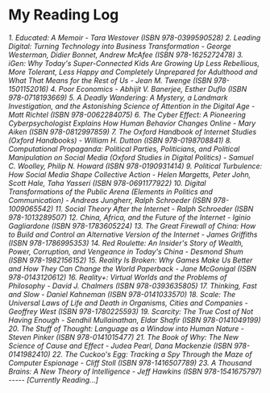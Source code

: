 # My Reading Log

<h6>
1. Educated: A Memoir - Tara Westover (ISBN 978-0399590528)
2. Leading Digital: Turning Technology into Business Transformation -  George Westerman, Didier Bonnet, Andrew McAfee (ISBN 978-1625272478)
3. iGen: Why Today's Super-Connected Kids Are Growing Up Less Rebellious, More Tolerant, Less Happy and Completely Unprepared for Adulthood and What That Means for the Rest of Us - Jean M. Twenge (ISBN 978-1501152016)
4. Poor Economics - Abhijit V. Banerjee, Esther Duflo (ISBN 978-0718193669)
5. A Deadly Wandering: A Mystery, a Landmark Investigation, and the Astonishing Science of Attention in the Digital Age - Matt Richtel (ISBN 978-0062284075)
6. The Cyber Effect: A Pioneering Cyberpsychologist Explains How Human Behavior Changes Online - Mary Aiken (ISBN 978-0812997859)
7. The Oxford Handbook of Internet Studies (Oxford Handbooks) - William H. Dutton (ISBN 978-0198708841)
8. Computational Propaganda: Political Parties, Politicians, and Political Manipulation on Social Media (Oxford Studies in Digital Politics) - Samuel C. Woolley, Philip N. Howard (ISBN 978-0190931414)
9. Political Turbulence: How Social Media Shape Collective Action -  Helen Margetts, Peter John, Scott Hale, Taha Yasseri (ISBN 978-0691177922)
10. Digital Transformations of the Public Arena (Elements in Politics and Communication) - Andreas Jungherr, Ralph Schroeder (ISBN 978-1009065542)
11. Social Theory After the Internet - Ralph Schroeder (ISBN 978-1013289507)
12. China, Africa, and the Future of the Internet - Iginio Gagliardone (ISBN 978-1783605224)
13. The Great Firewall of China: How to Build and Control an Alternative Version of the Internet - James Griffiths (ISBN 978-1786995353)
14. Red Roulette: An Insider's Story of Wealth, Power, Corruption, and Vengeance in Today's China - Desmond Shum (ISBN 978-1982156152)
15. Reality Is Broken: Why Games Make Us Better and How They Can Change the World Paperback - Jane McGonigal (ISBN 978-0143120612)
16. Reality+: Virtual Worlds and the Problems of Philosophy - David J. Chalmers (ISBN 978-0393635805)
17. Thinking, Fast and Slow - Daniel Kahneman (ISBN 978-0141033570)
18. Scale: The Universal Laws of Life and Death in Organisms, Cities and Companies - Geoffrey West (ISBN 978-1780225593)
19. Scarcity: The True Cost of Not Having Enough - Sendhil Mullainathan, Eldar Shafir (ISBN 978-0141049199)
20. The Stuff of Thought: Language as a Window into Human Nature - Steven Pinker (ISBN 978-0141015477)
21. The Book of Why: The New Science of Cause and Effect - Judea Pearl, Dana Mackenzie (ISBN 978-0141982410)
22. The Cuckoo's Egg: Tracking a Spy Through the Maze of Computer Espionage - Cliff Stoll (ISBN 978-1416507789)
23. A Thousand Brains: A New Theory of Intelligence - Jeff Hawkins (ISBN 978-1541675797) ----- [Currently Reading...]
</h6>
